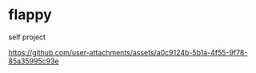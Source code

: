 # flappy
 self project

 

https://github.com/user-attachments/assets/a0c9124b-5b1a-4f55-9f78-85a35995c93e

